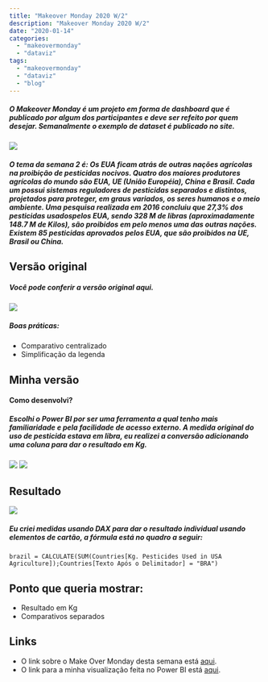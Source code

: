 ```yaml
---
title: "Makeover Monday 2020 W/2"
description: "Makeover Monday 2020 W/2"
date: "2020-01-14"
categories:
  - "makeovermonday"
  - "dataviz"
tags:
  - "makeovermonday"
  - "dataviz"
  - "blog"
---
```

##### O Makeover Monday é um projeto em forma de dashboard que é publicado por algum dos participantes e deve ser refeito por quem desejar. Semanalmente o exemplo de dataset é publicado no site.

![](https://miro.medium.com/max/641/1*5K4uFM-b4QO7-Ezw_lSHlw.png)

##### O tema da semana 2 é: Os EUA ficam atrás de outras nações agrícolas na proibição de pesticidas nocivos. Quatro dos maiores produtores agrícolas do mundo são EUA, UE (União Européia), China e Brasil. Cada um possui sistemas reguladores de pesticidas separados e distintos, projetados para proteger, em graus variados, os seres humanos e o meio ambiente. Uma pesquisa realizada em 2016 concluiu que 27,3% dos pesticidas usados ​​pelos EUA, sendo 328 M de libras (aproximadamente 148.7 M de Kilos), são proibidos em pelo menos uma das outras nações. Existem 85 pesticidas aprovados pelos EUA, que são proibidos na UE, Brasil ou China.

## Versão original

##### Você pode conferir a versão original aqui.

![](https://miro.medium.com/max/685/1*pE_EHv6m1C6WTcVd4vOnHQ.png)

##### Boas práticas:
- Comparativo centralizado
- Simplificação da legenda

## Minha versão
#### Como desenvolvi?
##### Escolhi o Power BI por ser uma ferramenta a qual tenho mais familiaridade e pela facilidade de acesso externo. A medida original do uso de pesticida estava em libra, eu realizei a conversão adicionando uma coluna para dar o resultado em Kg.

![](https://miro.medium.com/max/356/1*RgC0bgDYO3A5m077y__nVQ.png)
![](https://miro.medium.com/max/808/1*WvV_G9DdwcxeEODP3xDTrQ.png)

## Resultado

![](https://miro.medium.com/max/863/1*Kd5B_XwmWRczrdroMLENag.png)

##### Eu criei medidas usando DAX para dar o resultado individual usando elementos de cartão, a fórmula está no quadro a seguir:

```
brazil = CALCULATE(SUM(Countries[Kg. Pesticides Used in USA Agriculture]);Countries[Texto Após o Delimitador] = "BRA")
```

## Ponto que queria mostrar:
  - Resultado em Kg
  - Comparativos separados

## Links
- O link sobre o Make Over Monday desta semana está [aqui](https://data.world/makeovermonday/2020w2).
- O link para a minha visualização feita no Power BI está [aqui](https://app.powerbi.com/view?r=eyJrIjoiMDAzNDk0YzctNTZjZS00ZTM2LTg4NGUtZTkwZTJmYTg3NjUwIiwidCI6ImRjYmYyYTFmLTk1MzItNGQ1Ni1hYzQxLTU2MTVlMzhlNTBiNyJ9).
